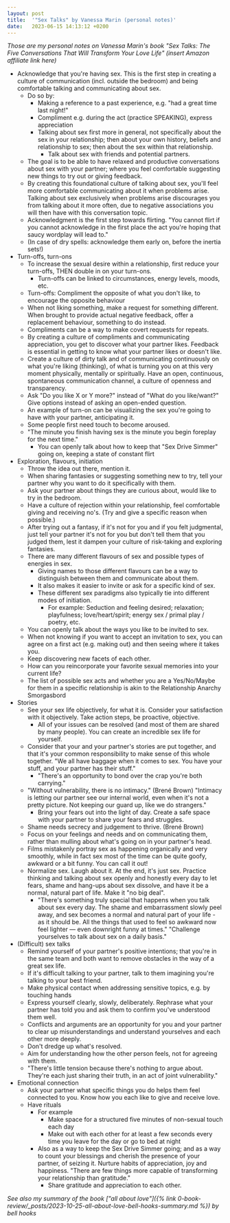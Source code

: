 ```yaml
---
layout: post
title:  '"Sex Talks" by Vanessa Marin (personal notes)'
date:   2023-06-15 14:13:12 +0200
---
```


_Those are my personal notes on Vanessa Marin's book "Sex Talks: The Five Conversations That Will Transform Your Love Life" (insert Amazon affiliate link here)_

* Acknowledge that you're having sex. This is the first step in creating a culture of communication (incl. outside the bedroom) and being comfortable talking and communicating about sex.
	* Do so by:
		* Making a reference to a past experience, e.g. "had a great time last night!"
		* Compliment e.g. during the act (practice SPEAKING), express appreciation
		* Talking about sex first more in general, not specifically about the sex in your relationship; then about your own history, beliefs and relationship to sex; then about the sex within that relationship.
			* Talk about sex with friends and potential partners.
	* The goal is to be able to have relaxed and productive conversations about sex with your partner; where you feel comfortable suggesting new things to try out or giving feedback.
	* By creating this foundational culture of talking about sex, you'll feel more comfortable communicating about it when problems arise. Talking about sex exclusively when problems arise discourages you from talking about it more often, due to negative associations you will then have with this conversation topic.
	* Acknowledgment is the first step towards flirting. "You cannot flirt if you cannot acknowledge in the first place the act you're hoping that saucy wordplay will lead to."
	* (In case of dry spells: acknowledge them early on, before the inertia sets!)
* Turn-offs, turn-ons
	* To increase the sexual desire within a relationship, first reduce your turn-offs, THEN double in on your turn-ons.
		* Turn-offs can be linked to circumstances, energy levels, moods, etc.
	* Turn-offs: Compliment the opposite of what you don't like, to encourage the opposite behaviour
	* When not liking something, make a request for something different. When brought to provide actual negative feedback, offer a replacement behaviour, something to do instead.
	* Compliments can be a way to make covert requests for repeats.
	* By creating a culture of compliments and communicating appreciation, you get to discover what your partner likes. Feedback is essential in getting to know what your partner likes or doesn't like.
	* Create a culture of dirty talk and of communicating continuously on what you're liking (thinking), of what is turning you on at this very moment physically, mentally or spiritually. Have an open, continuous, spontaneous communication channel, a culture of openness and transparency.
	* Ask "Do you like X or Y more?" instead of "What do you like/want?" Give options instead of asking an open-ended question.
	* An example of turn-on can be visualizing the sex you're going to have with your partner, anticipating it.
	* Some people first need touch to become aroused.
	* "The minute you finish having sex is the minute you begin foreplay for the next time."
		* You can openly talk about how to keep that "Sex Drive Simmer" going on, keeping a state of constant flirt
* Exploration, flavours, initiation
	* Throw the idea out there, mention it.
	* When sharing fantasies or suggesting something new to try, tell your partner why you want to do it specifically with them.
	* Ask your partner about things they are curious about, would like to try in the bedroom.
	* Have a culture of rejection within your relationship, feel comfortable giving and receiving no's. (Try and give a specific reason when possible.)
	* After trying out a fantasy, if it's not for you and if you felt judgmental, just tell your partner it's not for you but don't tell them that you judged them, lest it dampen your culture of risk-taking and exploring fantasies.
	* There are many different flavours of sex and possible types of energies in sex.
		* Giving names to those different flavours can be a way to distinguish between them and communicate about them.
		* It also makes it easier to invite or ask for a specific kind of sex.
		* These different sex paradigms also typically tie into different modes of initiation.
			* For example: Seduction and feeling desired; relaxation; playfulness; love/heart/spirit; energy sex / primal play / poetry, etc.
	* You can openly talk about the ways you like to be invited to sex.
	* When not knowing if you want to accept an invitation to sex, you can agree on a first act (e.g. making out) and then seeing where it takes you.
	* Keep discovering new facets of each other.
	* How can you reincorporate your favorite sexual memories into your current life?
	* The list of possible sex acts and whether you are a Yes/No/Maybe for them in a specific relationship is akin to the Relationship Anarchy Smorgasbord
* Stories
	* See your sex life objectively, for what it is. Consider your satisfaction with it objectively. Take action steps, be proactive, objective.
		* All of your issues can be resolved (and most of them are shared by many people). You can create an incredible sex life for yourself.
	* Consider that your and your partner's stories are put together, and that it's your common responsibility to make sense of this whole together. "We all have baggage when it comes to sex. You have your stuff, and your partner has their stuff."
		* "There's an opportunity to bond over the crap you're both carrying."
	* "Without vulnerability, there is no intimacy." (Brené Brown) "Intimacy is letting our partner see our internal world, even when it's not a pretty picture. Not keeping our guard up, like we do strangers."
		* Bring your fears out into the light of day. Create a safe space with your partner to share your fears and struggles.
	* Shame needs secrecy and judgement to thrive. (Brené Brown)
	* Focus on your feelings and needs and on communicating them, rather than mulling about what's going on in your partner's head.
	* Films mistakenly portray sex as happening organically and very smoothly, while in fact sex most of the time can be quite goofy, awkward or a bit funny. You can call it out!
	* Normalize sex. Laugh about it. At the end, it's just sex. Practice thinking and talking about sex openly and honestly every day to let fears, shame and hang-ups about sex dissolve, and have it be a normal, natural part of life. Make it "no big deal".
		* "There's something truly special that happens when you talk about sex every day. The shame and embarrassment slowly peel away, and sex becomes a normal and natural part of your life - as it should be. All the things that used to feel so awkward now feel lighter — even downright funny at times." "Challenge yourselves to talk about sex on a daily basis."
* (Difficult) sex talks
	* Remind yourself of your partner's positive intentions; that you're in the same team and both want to remove obstacles in the way of a great sex life.
	* If it's difficult talking to your partner, talk to them imagining you're talking to your best friend.
	* Make physical contact when addressing sensitive topics, e.g. by touching hands
	* Express yourself clearly, slowly, deliberately. Rephrase what your partner has told you and ask them to confirm you've understood them well.
	* Conflicts and arguments are an opportunity for you and your partner to clear up misunderstandings and understand yourselves and each other more deeply.
	* Don't dredge up what's resolved.
	* Aim for understanding how the other person feels, not for agreeing with them.
	* "There's little tension because there's nothing to argue about. They're each just sharing their truth, in an act of joint vulnerability."
* Emotional connection
	* Ask your partner what specific things you do helps them feel connected to you. Know how you each like to give and receive love.
	* Have rituals
		* For example
			* Make space for a structured five minutes of non-sexual touch each day
			* Make out with each other for at least a few seconds every time you leave for the day or go to bed at night
		* Also as a way to keep the Sex Drive Simmer going; and as a way to count your blessings and cherish the presence of your partner, of seizing it. Nurture habits of appreciation, joy and happiness. "There are few things more capable of transforming your relationship than gratitude."
			* Share gratitude and appreciation to each other.

*See also my summary of the book ["all about love"]({% link 0-book-review/_posts/2023-10-25-all-about-love-bell-hooks-summary.md %}) by bell hooks*